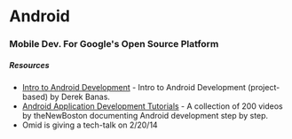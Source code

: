 # Android

### Mobile Dev. For Google's Open Source Platform

##### Resources

- [Intro to Android Development](https://www.youtube.com/playlist?list=PLGLfVvz_LVvQUjiCc8lUT9aO0GsWA4uNe) - Intro to Android Development (project-based) by Derek Banas.
- [Android Application Development Tutorials](https://www.youtube.com/playlist?list=PL2F07DBCDCC01493A) - A collection of 200 videos by theNewBoston documenting Android development step by step.
- Omid is giving a tech-talk on 2/20/14
